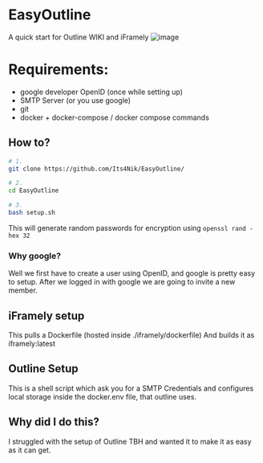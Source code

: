 # EasyOutline
A quick start for Outline WIKI and iFramely
![image](https://github.com/Its4Nik/EasyOutline/assets/106100177/15932c08-e701-4d84-98f1-f240f01f3338)

# Requirements:

- google developer OpenID (once while setting up)
- SMTP Server (or you use google)
- git
- docker + docker-compose / docker compose commands

## How to?
```bash
# 1.
git clone https://github.com/Its4Nik/EasyOutline/

# 2.
cd EasyOutline

# 3.
bash setup.sh
```

This will generate random passwords for encryption using `openssl rand -hex 32`

### Why google?

Well we first have to create a user using OpenID, and google is pretty easy to setup.
After we logged in with google we are going to invite a new member.

## iFramely setup

This pulls a Dockerfile (hosted inside ./iframely/dockerfile)
And builds it as iframely:latest

## Outline Setup

This is a shell script which ask you for a SMTP Credentials and configures local storage inside the docker.env file, that outline uses.

## Why did I do this?

I struggled with the setup of Outline TBH and wanted it to make it as easy as it can get.
